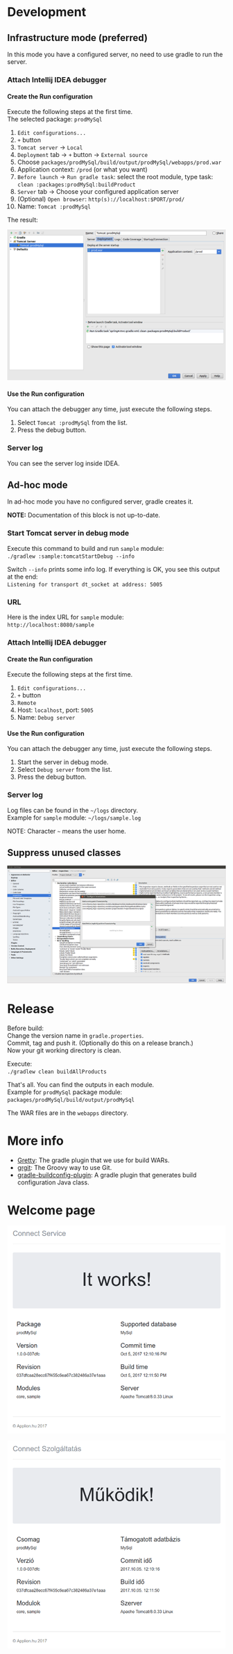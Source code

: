 # Development

## Infrastructure mode (preferred)

In this mode you have a configured server, no need to use gradle to run the server.

### Attach Intellij IDEA debugger

#### Create the Run configuration

Execute the following steps at the first time. \
The selected package: `prodMySql`

1. `Edit configurations...`
0. `+` button
0. `Tomcat server` -> `Local`
0. `Deployment` tab -> `+` button -> `External source`
0. Choose `packages/prodMySql/build/output/prodMySql/webapps/prod.war`
0. Application context: `/prod` (or what you want)
0. `Before launch` -> `Run gradle task`: select the root module, type task: `clean :packages:prodMySql:buildProduct`
0. `Server` tab -> Choose your configured application server
0. (Optional) `Open browser`: `http(s)://localhost:$PORT/prod/`
0. Name: `Tomcat :prodMySql`

The result:
 
![Sample configuration](doc/tomcat-gradle.png "Sample configuration")


#### Use the Run configuration

You can attach the debugger any time, just execute the following steps.

1. Select `Tomcat :prodMySql` from the list.
0. Press the debug button.

### Server log

You can see the server log inside IDEA.

## Ad-hoc mode

In ad-hoc mode you have no configured server, gradle creates it.

**NOTE:** Documentation of this block is not up-to-date.

### Start Tomcat server in debug mode

Execute this command to build and run `sample` module: \
`./gradlew :sample:tomcatStartDebug --info`

Switch `--info` prints some info log.
If everything is OK, you see this output at the end:\
`Listening for transport dt_socket at address: 5005`

### URL

Here is the index URL for `sample` module:\
`http://localhost:8080/sample`

### Attach Intellij IDEA debugger

#### Create the Run configuration

Execute the following steps at the first time.

1. `Edit configurations...`
0. `+` button
0. `Remote`
0. Host: `localhost`, port: `5005`
0. Name: `Debug server`

#### Use the Run configuration

You can attach the debugger any time, just execute the following steps.

1. Start the server in debug mode.
0. Select `Debug server` from the list.
0. Press the debug button.

### Server log

Log files can be found in the `~/logs` directory.\
Example for `sample` module: `~/logs/sample.log`

NOTE: Character `~` means the user home.

## Suppress unused classes

![Unused class solution](doc/idea_unused_class_solution.png "Unused class solution")

# Release

Before build:\
Change the version name in `gradle.properties`.\
Commit, tag and push it. (Optionally do this on a release branch.)\
Now your git working directory is clean.

Execute:\
`./gradlew clean buildAllProducts`

That's all. You can find the outputs in each module.\
Example for `prodMySql` package module:\
`packages/prodMySql/build/output/prodMySql`

The WAR files are in the `webapps` directory.

# More info

- [Gretty](http://akhikhl.github.io/gretty-doc/): The gradle plugin that we use for build WARs.
- [grgit](https://github.com/ajoberstar/grgit): The Groovy way to use Git.
- [gradle-buildconfig-plugin](https://github.com/mfuerstenau/gradle-buildconfig-plugin): A gradle plugin that generates build configuration Java class.

# Welcome page
 
![Welcome page - en](doc/snapshot-en.png "Welcome page - en")

![Welcome page - hu](doc/snapshot-hu.png "Welcome page - hu")
